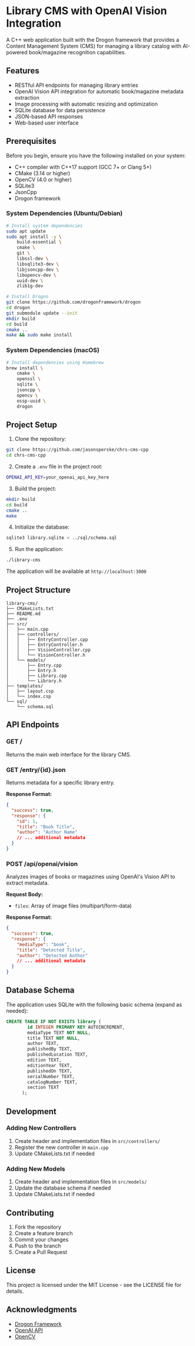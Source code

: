 # Library CMS with OpenAI Vision Integration

A C++ web application built with the Drogon framework that provides a Content Management System (CMS) for managing a library catalog with AI-powered book/magazine recognition capabilities.

## Features

- RESTful API endpoints for managing library entries
- OpenAI Vision API integration for automatic book/magazine metadata extraction
- Image processing with automatic resizing and optimization
- SQLite database for data persistence
- JSON-based API responses
- Web-based user interface

## Prerequisites

Before you begin, ensure you have the following installed on your system:

- C++ compiler with C++17 support (GCC 7+ or Clang 5+)
- CMake (3.14 or higher)
- OpenCV (4.0 or higher)
- SQLite3
- JsonCpp
- Drogon framework

### System Dependencies (Ubuntu/Debian)

```bash
# Install system dependencies
sudo apt update
sudo apt install -y \
    build-essential \
    cmake \
    git \
    libssl-dev \
    libsqlite3-dev \
    libjsoncpp-dev \
    libopencv-dev \
    uuid-dev \
    zlib1g-dev

# Install Drogon
git clone https://github.com/drogonframework/drogon
cd drogon
git submodule update --init
mkdir build
cd build
cmake ..
make && sudo make install
```

### System Dependencies (macOS)

```bash
# Install dependencies using Homebrew
brew install \
    cmake \
    openssl \
    sqlite \
    jsoncpp \
    opencv \
    ossp-uuid \
    drogon
```

## Project Setup

1. Clone the repository:

```bash
git clone https://github.com/jasonsperske/chrs-cms-cpp
cd chrs-cms-cpp
```

2. Create a `.env` file in the project root:

```bash
OPENAI_API_KEY=your_openai_api_key_here
```

3. Build the project:

```bash
mkdir build
cd build
cmake ..
make
```

4. Initialize the database:

```bash
sqlite3 library.sqlite < ../sql/schema.sql
```

5. Run the application:

```bash
./library-cms
```

The application will be available at `http://localhost:3000`

## Project Structure

```
library-cms/
├── CMakeLists.txt
├── README.md
├── .env
├── src/
│   ├── main.cpp
│   ├── controllers/
│   │   ├── EntryController.cpp
│   │   ├── EntryController.h
│   │   ├── VisionController.cpp
│   │   └── VisionController.h
│   └── models/
│       ├── Entry.cpp
│       ├── Entry.h
│       ├── Library.cpp
│       └── Library.h
├── templates/
│   ├── layout.csp
│   └── index.csp
└── sql/
    └── schema.sql
```

## API Endpoints

### GET /

Returns the main web interface for the library CMS.

### GET /entry/{id}.json

Returns metadata for a specific library entry.

**Response Format:**

```json
{
  "success": true,
  "response": {
    "id": 1,
    "title": "Book Title",
    "author": "Author Name"
    // ... additional metadata
  }
}
```

### POST /api/openai/vision

Analyzes images of books or magazines using OpenAI's Vision API to extract metadata.

**Request Body:**

- `files`: Array of image files (multipart/form-data)

**Response Format:**

```json
{
  "success": true,
  "response": {
    "mediaType": "book",
    "title": "Detected Title",
    "author": "Detected Author"
    // ... additional metadata
  }
}
```

## Database Schema

The application uses SQLite with the following basic schema (expand as needed):

```sql
CREATE TABLE IF NOT EXISTS library (
        id INTEGER PRIMARY KEY AUTOINCREMENT,
        mediaType TEXT NOT NULL,
        title TEXT NOT NULL,
        author TEXT,
        publishedBy TEXT,
        publishedLocation TEXT,
        edition TEXT,
        editionYear TEXT,
        publishedOn TEXT,
        serialNumber TEXT,
        catalogNumber TEXT,
        section TEXT
      );
```

## Development

### Adding New Controllers

1. Create header and implementation files in `src/controllers/`
2. Register the new controller in `main.cpp`
3. Update CMakeLists.txt if needed

### Adding New Models

1. Create header and implementation files in `src/models/`
2. Update the database schema if needed
3. Update CMakeLists.txt if needed

## Contributing

1. Fork the repository
2. Create a feature branch
3. Commit your changes
4. Push to the branch
5. Create a Pull Request

## License

This project is licensed under the MIT License - see the LICENSE file for details.

## Acknowledgments

- [Drogon Framework](https://github.com/drogonframework/drogon)
- [OpenAI API](https://openai.com/api/)
- [OpenCV](https://opencv.org/)
